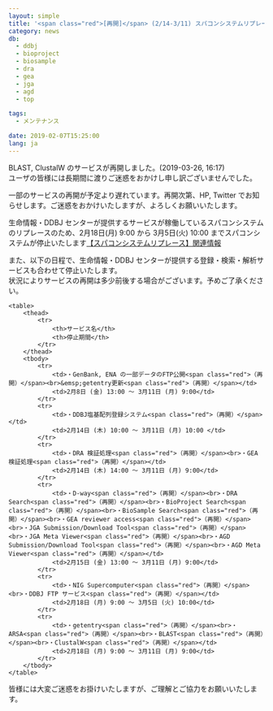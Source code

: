 ```yaml
---
layout: simple
title: '<span class="red">[再開]</span> (2/14-3/11) スパコンシステムリプレースに伴うサービス停止のお知らせ'
category: news
db:
  - ddbj
  - bioproject
  - biosample
  - dra
  - gea
  - jga
  - agd
  - top

tags:
  - メンテナンス

date: 2019-02-07T15:25:00
lang: ja
---
```


<p><span class="red">BLAST, ClustalW のサービスが再開しました。(2019-03-26, 16:17)<br>ユーザの皆様には長期間に渡りご迷惑をおかけし申し訳ございませんでした。</span></p>

<p class="red">一部のサービスの再開が予定より遅れています。再開次第、HP, Twitter でお知らせします。ご迷惑をおかけいたしますが、よろしくお願いいたします。</p>

<p>生命情報・DDBJ センターが提供するサービスが稼働しているスパコンシステムのリプレースのため、2月18日(月) 9:00 から 3月5日(火) 10:00 までスパコンシステムが停止いたします<a href="https://sc.ddbj.nig.ac.jp/ja/operation/system-replace/sr2019-1-4">【スパコンシステムリプレース】関連情報</a></p>

<p>また、以下の日程で、生命情報・DDBJ センターが提供する登録・検索・解析サービスも合わせて停止いたします。<br>状況によりサービスの再開は多少前後する場合がございます。予めご了承ください。</p>
<div class="main_table format">

    <table>
        <thead>
            <tr>
                <th>サービス名</th>
                <th>停止期間</th>
            </tr>
        </thead>
        <tbody>
            <tr>
                <td>・GenBank, ENA の一部データのFTP公開<span class="red">（再開）</span><br>&emsp;getentry更新<span class="red">（再開）</span></td>
                <td>2月8日 (金) 13:00 ～ 3月11日 (月) 9:00</td>
            </tr>
            <tr>
                <td>・DDBJ塩基配列登録システム<span class="red">（再開）</span></td>
                <td>2月14日 (木) 10:00 ～ 3月11日 (月) 10:00 </td>
            </tr>
            <tr>
                <td>・DRA 検証処理<span class="red">（再開）</span><br>・GEA 検証処理<span class="red">（再開）</span></td>
                <td>2月14日 (木) 14:00 ～ 3月11日 (月) 9:00</td>
            </tr>
            <tr>
                <td>・D-way<span class="red">（再開）</span><br>・DRA Search<span class="red">（再開）</span><br>・BioProject Search<span class="red">（再開）</span><br>・BioSample Search<span class="red">（再開）</span><br>・GEA reviewer access<span class="red">（再開）</span><br>・JGA Submission/Download Tool<span class="red">（再開）</span><br>・JGA Meta Viewer<span class="red">（再開）</span><br>・AGD Submission/Download Tool<span class="red">（再開）</span><br>・AGD Meta Viewer<span class="red">（再開）</span></td>
                <td>2月15日 (金) 13:00 ～ 3月11日 (月) 9:00</td>
            </tr>
            <tr>
                <td>・NIG Supercomputer<span class="red">（再開）</span><br>・DDBJ FTP サービス<span class="red">（再開）</span></td>
                <td>2月18日 (月) 9:00 ～ 3月5日 (火) 10:00</td>
            </tr>
            <tr>
                <td>・getentry<span class="red">（再開）</span><br>・ARSA<span class="red">（再開）</span><br>・BLAST<span class="red">（再開）</span><br>・ClustalW<span class="red">（再開）</span></td>
                <td>2月18日 (月) 9:00 ～ 3月11日 (月) 9:00</td>
            </tr>
        </tbody>
    </table>
</div>

<p>皆様には大変ご迷惑をお掛けいたしますが、ご理解とご協力をお願いいたします。</p>
